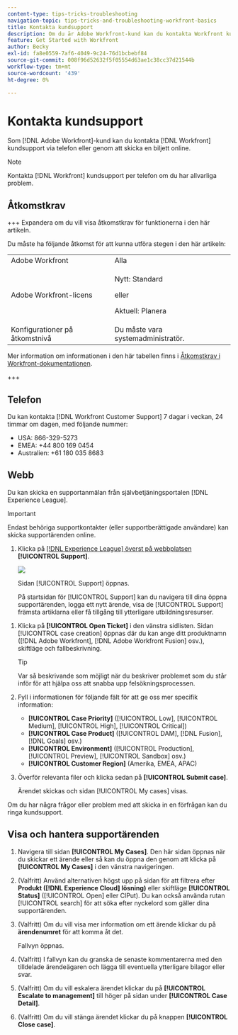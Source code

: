 ```yaml
---
content-type: tips-tricks-troubleshooting
navigation-topic: tips-tricks-and-troubleshooting-workfront-basics
title: Kontakta kundsupport
description: Om du är Adobe Workfront-kund kan du kontakta Workfront kundsupport per telefon eller genom att skicka en anmälan online. I den här artikeln finns anvisningar om hur du kontaktar kundsupport och hur du visar och hanterar dina supportärenden.
feature: Get Started with Workfront
author: Becky
exl-id: fa8e0559-7af6-4049-9c24-76d1bcbebf84
source-git-commit: 008f96d52632f5f05554d63ae1c38cc37d21544b
workflow-type: tm+mt
source-wordcount: '439'
ht-degree: 0%

---
```


# Kontakta kundsupport

<!--Audited: 12/2023-->

<!--
<p>(We need to keep this as a standalone article. It is linked in multiple articles and FAQs.)</p>
-->

Som [!DNL Adobe Workfront]-kund kan du kontakta [!DNL Workfront] kundsupport via telefon eller genom att skicka en biljett online.

>[!NOTE]
>
>Kontakta [!DNL Workfront] kundsupport per telefon om du har allvarliga problem.

## Åtkomstkrav

+++ Expandera om du vill visa åtkomstkrav för funktionerna i den här artikeln.

Du måste ha följande åtkomst för att kunna utföra stegen i den här artikeln:

<table style="table-layout:auto"> 
 <col> 
 <col> 
 <tbody> 
  <tr> 
   <td role="rowheader">Adobe Workfront</td> 
   <td>Alla</td> 
  </tr> 
  <tr> 
  <tr> 
   <td role="rowheader">Adobe Workfront-licens</td> 
   <td><p>Nytt: Standard</p>
       <p>eller</p>
       <p>Aktuell: Planera</p></td>
  </tr> 
  </tr> 
  <tr> 
   <td role="rowheader">Konfigurationer på åtkomstnivå</td> 
   <td>Du måste vara systemadministratör.</td>
  </tr> 
 </tbody> 
</table>

Mer information om informationen i den här tabellen finns i [Åtkomstkrav i Workfront-dokumentationen](/help/quicksilver/administration-and-setup/add-users/access-levels-and-object-permissions/access-level-requirements-in-documentation.md).

+++

## Telefon

Du kan kontakta [!DNL Workfront Customer Support] 7 dagar i veckan, 24 timmar om dagen, med följande nummer:

* USA: 866-329-5273
* EMEA: +44 800 169 0454
* Australien: +61 180 035 8683

<!--Old numbers - before 2/10/2025:

* US: 844-306-HELP(4357)
* EMEA: +44 1256 274200
* Australia: +61 1800 849259

-->

## Webb

Du kan skicka en supportanmälan från självbetjäningsportalen [!DNL Experience League].

>[!IMPORTANT]
>
>Endast behöriga supportkontakter (eller supportberättigade användare) kan skicka supportärenden online.


1. Klicka på [[!DNL Experience League] överst på webbplatsen ](https://experienceleague.adobe.com/sv)**[!UICONTROL Support]**.

   ![](assets/experience-league-top-navigation-with-support-highlighted.png)

   Sidan [!UICONTROL Support] öppnas.

   På startsidan för [!UICONTROL Support] kan du navigera till dina öppna supportärenden, logga ett nytt ärende, visa de [!UICONTROL Support] främsta artiklarna eller få tillgång till ytterligare utbildningsresurser.

<!--1. To submit a case, select the option **[!UICONTROL Open a support case]**, then click **[!UICONTROL Sign] In**.-->

1. Klicka på **[!UICONTROL Open Ticket]** i den vänstra sidlisten.
Sidan [!UICONTROL case creation] öppnas där du kan ange ditt produktnamn ([!DNL Adobe Workfront], [!DNL Adobe Workfront Fusion] osv.), skiftläge och fallbeskrivning.

   >[!TIP]
   >
   >Var så beskrivande som möjligt när du beskriver problemet som du står inför för att hjälpa oss att snabba upp felsökningsprocessen.


1. Fyll i informationen för följande fält för att ge oss mer specifik information:

   * **[!UICONTROL Case Priority]** ([!UICONTROL Low], [!UICONTROL Medium], [!UICONTROL High], [!UICONTROL Critical])
   * **[!UICONTROL Case Product]** ([!UICONTROL DAM], [!DNL Fusion], [!DNL Goals] osv.)
   * **[!UICONTROL Environment]** ([!UICONTROL Production], [!UICONTROL Preview], [!UICONTROL Sandbox] osv.)
   * **[!UICONTROL Customer Region]** (Amerika, EMEA, APAC)

1. Överför relevanta filer och klicka sedan på **[!UICONTROL Submit case]**.

   Ärendet skickas och sidan [!UICONTROL My cases] visas.

   <!--
   [](assets/all-cases-list-exl-support-portal.png)
   -->

Om du har några frågor eller problem med att skicka in en förfrågan kan du ringa kundsupport.


## Visa och hantera supportärenden

1. Navigera till sidan **[!UICONTROL My Cases]**. Den här sidan öppnas när du skickar ett ärende eller så kan du öppna den genom att klicka på **[!UICONTROL My Cases]** i den vänstra navigeringen.

1. (Valfritt) Använd alternativen högst upp på sidan för att filtrera efter **Produkt ([!DNL Experience Cloud] lösning)** eller skiftläge **[!UICONTROL Status]** ([!UICONTROL Open] eller ClPut). Du kan också använda rutan [!UICONTROL search] för att söka efter nyckelord som gäller dina supportärenden.

1. (Valfritt) Om du vill visa mer information om ett ärende klickar du på **ärendenumret** för att komma åt det.

   Fallvyn öppnas.

1. (Valfritt) I fallvyn kan du granska de senaste kommentarerna med den tilldelade ärendeägaren och lägga till eventuella ytterligare bilagor eller svar.

1. (Valfritt) Om du vill eskalera ärendet klickar du på **[!UICONTROL Escalate to management]** till höger på sidan under **[!UICONTROL Case Detail]**.

1. (Valfritt) Om du vill stänga ärendet klickar du på knappen **[!UICONTROL Close case]**.


<!--drafted: I took the information above from this blog post by Jon Chen (on September 13, 2022): https://experienceleaguecommunities.adobe.com/t5/workfront-blogs/how-to-submit-a-support-ticket-on-experience-league/ba-p/461737)

- this is the information that was there before - pointing to WorkfrontOne: 

If you are logged in as an Authorized Support Contact, you can contact Workfront Customer Support through the Workfront One site and create a case, formally called a ticket.

1. Log in to [**one.workfront.com**](https://one.workfront.com/) as an Authorized Support Contact.
1. On the **Home** page, click **Support**.

   ![](assets/supporthome-350x138.png)

   The Customer Support page displays.

   >[!NOTE]
   >
   >If you don't see the Support option on the Home page, you are not an Authorized Support Contact. Your Workfront administrator can contact Workfront Customer Support and request you be added an Authorized Support Contact. If you are the only Workfront administrator for your organization, contact the Workfront Support team by phone.

1. Complete the fields in the **Create a Support Case** form. All fields are required.  

   <table style="table-layout:auto">
    <tr>
        <td><strong>Subject</strong></td>
        <td>Type a brief question or explanation of the issue you are experiencing.</td>
    </tr>
    <tr>
        <td><strong>Description</strong></td>
        <td>Type a detailed description of the issue. Include as much information as possible.</td>
    </tr>
    <tr>
        <td><strong>Priority</strong></td>
        <td> </td>
    </tr>
    <tr>
        <td><strong>Case Product</strong></td>
        <td>Select the product in which you are experiencing the issue. If the issue is not related to a specific product, select None.</td>
    </tr>
    <tr>
        <td><strong>Product Area</strong></td>
        <td>Select the area of the product that best relates to the issue. If the related area is not listed in the drop-down menu, select Not Listed.</td>
    </tr>
    <tr>
        <td><strong>Environment</strong></td>
        <td>Select the environment in which the issue occurs. If you are seeing the issue in both the Production and Sandbox environments, please select Production.</td>
    </tr>
    <tr>
        <td><strong>Customer Region</strong></td>
        <td> </td>
    </tr>
   </table>

1. (Optional) Attach a file, such as an image or video file.

   1. At the bottom of the form, click **Upload File**.
   1. Click **Upload File**, then browse for and select the desired file.

      ![](assets/supportselectfile-350x368.png)

   1. Click **Done** to upload the file to the case.

1. Click **Submit** to submit the case to Workfront Customer Support.

-->


